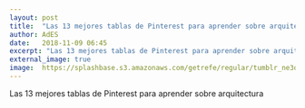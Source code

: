 ```yaml
---
layout: post
title:  "Las 13 mejores tablas de Pinterest para aprender sobre arquitectura"
author: AdES
date:   2018-11-09 06:45
excerpt: "Las 13 mejores tablas de Pinterest para aprender sobre arquitectura"
external_image: true
image:  https://splashbase.s3.amazonaws.com/getrefe/regular/tumblr_ne3ocqW8Ez1slhhf0o1_1280.jpg
---
```

Las 13 mejores tablas de Pinterest para aprender sobre arquitectura